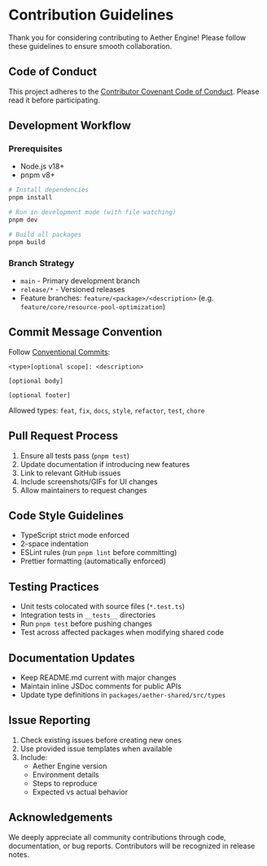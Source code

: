 # Contribution Guidelines

Thank you for considering contributing to Aether Engine! Please follow these guidelines to ensure smooth collaboration.

## Code of Conduct
This project adheres to the [Contributor Covenant Code of Conduct](CODE_OF_CONDUCT.md). Please read it before participating.

## Development Workflow

### Prerequisites
- Node.js v18+
- pnpm v8+

```bash
# Install dependencies
pnpm install

# Run in development mode (with file watching)
pnpm dev

# Build all packages
pnpm build
```

### Branch Strategy
- `main` - Primary development branch
- `release/*` - Versioned releases
- Feature branches: `feature/<package>/<description>` (e.g. `feature/core/resource-pool-optimization`)

## Commit Message Convention
Follow [Conventional Commits](https://www.conventionalcommits.org/):
```
<type>[optional scope]: <description>

[optional body]

[optional footer]
```

Allowed types: `feat`, `fix`, `docs`, `style`, `refactor`, `test`, `chore`

## Pull Request Process
1. Ensure all tests pass (`pnpm test`)
2. Update documentation if introducing new features
3. Link to relevant GitHub issues
4. Include screenshots/GIFs for UI changes
5. Allow maintainers to request changes

## Code Style Guidelines
- TypeScript strict mode enforced
- 2-space indentation
- ESLint rules (run `pnpm lint` before committing)
- Prettier formatting (automatically enforced)

## Testing Practices
- Unit tests colocated with source files (`*.test.ts`)
- Integration tests in `__tests__` directories
- Run `pnpm test` before pushing changes
- Test across affected packages when modifying shared code

## Documentation Updates
- Keep README.md current with major changes
- Maintain inline JSDoc comments for public APIs
- Update type definitions in `packages/aether-shared/src/types`

## Issue Reporting
1. Check existing issues before creating new ones
2. Use provided issue templates when available
3. Include:
   - Aether Engine version
   - Environment details
   - Steps to reproduce
   - Expected vs actual behavior

## Acknowledgements
We deeply appreciate all community contributions through code, documentation, or bug reports. Contributors will be recognized in release notes.
